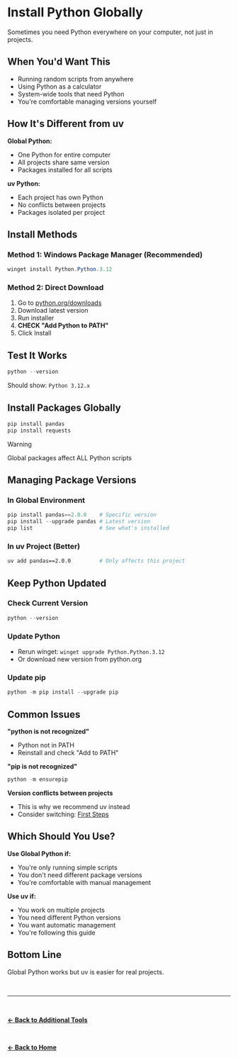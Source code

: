 # Install Python Globally

Sometimes you need Python everywhere on your computer, not just in projects.

## When You'd Want This

- Running random scripts from anywhere
- Using Python as a calculator
- System-wide tools that need Python
- You're comfortable managing versions yourself

## How It's Different from uv

**Global Python:**
- One Python for entire computer
- All projects share same version
- Packages installed for all scripts

**uv Python:**
- Each project has own Python
- No conflicts between projects
- Packages isolated per project

## Install Methods

### Method 1: Windows Package Manager (Recommended)

```powershell
winget install Python.Python.3.12
```

### Method 2: Direct Download

1. Go to [python.org/downloads](https://python.org/downloads)
2. Download latest version
3. Run installer
4. **CHECK "Add Python to PATH"**
5. Click Install

## Test It Works

```powershell
python --version
```
Should show: `Python 3.12.x`

## Install Packages Globally

```powershell
pip install pandas
pip install requests
```
> [!WARNING]
> Global packages affect ALL Python scripts

## Managing Package Versions

### In Global Environment

```powershell
pip install pandas==2.0.0    # Specific version
pip install --upgrade pandas # Latest version
pip list                     # See what's installed
```

### In uv Project (Better)

```bash
uv add pandas==2.0.0         # Only affects this project
```

## Keep Python Updated

### Check Current Version

```powershell
python --version
```

### Update Python

- Rerun winget: `winget upgrade Python.Python.3.12`
- Or download new version from python.org

### Update pip

```powershell
python -m pip install --upgrade pip
```

## Common Issues

**"python is not recognized"**

- Python not in PATH
- Reinstall and check "Add to PATH"

**"pip is not recognized"**

```powershell
python -m ensurepip
```

**Version conflicts between projects**

- This is why we recommend uv instead
- Consider switching: [First Steps](first-steps.md)

## Which Should You Use?

**Use Global Python if:**

- You're only running simple scripts
- You don't need different package versions
- You're comfortable with manual management

**Use uv if:**

- You work on multiple projects
- You need different Python versions
- You want automatic management
- You're following this guide

## Bottom Line

Global Python works but uv is easier for real projects.

<br>

---

<br>

**[← Back to Additional Tools](additional-tools-and-resources.md)**

<br>

**[← Back to Home](../README.md)**
